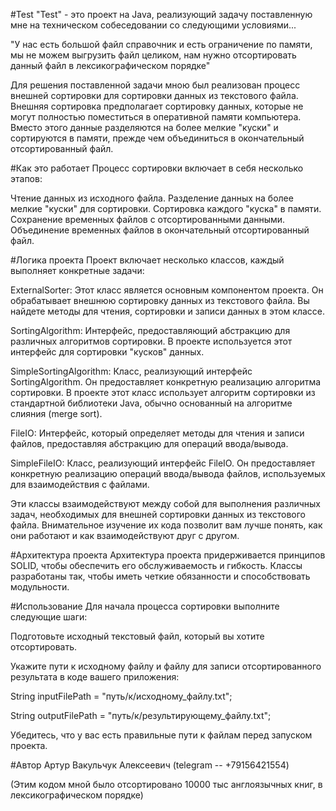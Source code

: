 #Test
"Test" - это проект на Java, реализующий задачу поставленную мне на техническом собеседовании со следующими условиями...

"У нас есть большой файл справочник и есть ограничение по памяти, мы не можем выгрузить файл целиком, нам нужно отсортировать данный файл в лексикографическом порядке"

Для решения поставленной задачи мною был реализован процесс внешней сортировки для сортировки данных из текстового файла. Внешняя сортировка предполагает сортировку данных, которые не могут полностью поместиться в оперативной памяти компьютера. 
Вместо этого данные разделяются на более мелкие "куски" и сортируются в памяти, прежде чем объединиться в окончательный отсортированный файл.

#Как это работает
Процесс сортировки включает в себя несколько этапов:

Чтение данных из исходного файла.
Разделение данных на более мелкие "куски" для сортировки.
Сортировка каждого "куска" в памяти.
Сохранение временных файлов с отсортированными данными.
Объединение временных файлов в окончательный отсортированный файл.

#Логика проекта
Проект включает несколько классов, каждый выполняет конкретные задачи:

ExternalSorter: Этот класс является основным компонентом проекта. Он обрабатывает внешнюю сортировку данных из текстового файла. Вы найдете методы для чтения, сортировки и записи данных в этом классе.

SortingAlgorithm: Интерфейс, предоставляющий абстракцию для различных алгоритмов сортировки. В проекте используется этот интерфейс для сортировки "кусков" данных.

SimpleSortingAlgorithm: Класс, реализующий интерфейс SortingAlgorithm. Он предоставляет конкретную реализацию алгоритма сортировки. В проекте этот класс использует алгоритм сортировки из стандартной библиотеки Java, обычно основанный на алгоритме слияния (merge sort).

FileIO: Интерфейс, который определяет методы для чтения и записи файлов, предоставляя абстракцию для операций ввода/вывода.

SimpleFileIO: Класс, реализующий интерфейс FileIO. Он предоставляет конкретную реализацию операций ввода/вывода файлов, используемых для взаимодействия с файлами.

Эти классы взаимодействуют между собой для выполнения различных задач, необходимых для внешней сортировки данных из текстового файла. Внимательное изучение их кода позволит вам лучше понять, как они работают и как взаимодействуют друг с другом.

#Архитектура проекта
Архитектура проекта придерживается принципов SOLID, чтобы обеспечить его обслуживаемость и гибкость. Классы разработаны так, чтобы иметь четкие обязанности и способствовать модульности.

#Использование
Для начала процесса сортировки выполните следующие шаги:

Подготовьте исходный текстовый файл, который вы хотите отсортировать.

Укажите пути к исходному файлу и файлу для записи отсортированного результата в коде вашего приложения:

String inputFilePath = "путь/к/исходному_файлу.txt";

String outputFilePath = "путь/к/результирующему_файлу.txt";

Убедитесь, что у вас есть правильные пути к файлам перед запуском проекта.


#Автор
Артур Вакульчук Алексеевич (telegram -- +79156421554)

(Этим кодом мной было отсортировано 10000 тыс англоязычных книг, в лексикографическом порядке)


